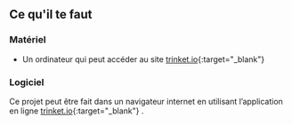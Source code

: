 ## Ce qu'il te faut

### Matériel

+ Un ordinateur qui peut accéder au site [trinket.io](https://trinket.io){:target="_blank"}

### Logiciel

Ce projet peut être fait dans un navigateur internet en utilisant l’application en ligne [trinket.io](https://trinket.io){:target="_blank"} .
